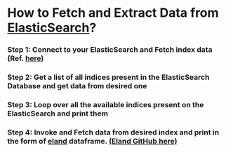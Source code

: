 # How to Fetch and Extract Data from [ElasticSearch](https://github.com/ShubhamJagtap2000/ELK-Project#readme)?

### Step 1: Connect to your ElasticSearch and Fetch index data (Ref. [here](https://github.com/ShubhamJagtap2000/ELK-Project/blob/main/Connect/ElasticSearchConn.ipynb))
### Step 2: Get a list of all indices present in the ElasticSearch Database and get data from desired one 
### Step 3: Loop over all the available indices present on the ElasticSearch and print them
### Step 4: Invoke and Fetch data from desired index and print in the form of [eland](https://eland.readthedocs.io/) dataframe. [(Eland GitHub here)](https://github.com/elastic/eland/)

